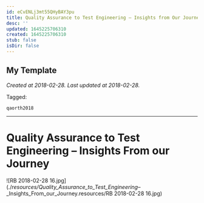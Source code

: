 ```yaml
---
id: eCvENLj3mt55QHyBAY3pu
title: Quality Assurance to Test Engineering – Insights from Our Journey
desc: ''
updated: 1645225706310
created: 1645225706310
stub: false
isDir: false
---
```

My Template
---

_Created at 2018-02-28._
_Last updated at 2018-02-28._



Tagged: 
```
qaorth2018
```


---

# Quality Assurance to Test Engineering – Insights From our Journey


![RB 2018-02-28 16.jpg](./_resources/Quality_Assurance_to_Test_Engineering_–_Insights_From_our_Journey.resources/RB 2018-02-28 16.jpg)

